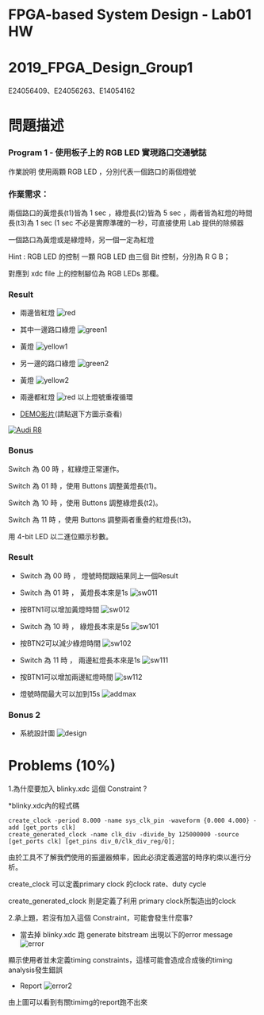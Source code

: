 # FPGA-based System Design - Lab01 HW
# 2019_FPGA_Design_Group1
E24056409、E24056263、E14054162

# 問題描述
### Program 1 - 使用板子上的 RGB LED 實現路口交通號誌
作業說明
使用兩顆 RGB LED ，分別代表一個路口的兩個燈號

### 作業需求：

兩個路口的黃燈長(t1)皆為 1 sec ，綠燈長(t2)皆為 5 sec ，兩者皆為紅燈的時間長(t3)為 1 sec (1 sec 不必是實際準確的一秒，可直接使用 Lab 提供的除頻器

一個路口為黃燈或是綠燈時，另一個一定為紅燈

Hint : RGB LED 的控制
一顆 RGB LED 由三個 Bit 控制，分別為 R G B；

對應到 xdc file 上的控制腳位為 RGB LEDs 那欄。

### Result
 * 兩邊皆紅燈
![red](image/1.jpg)
 * 其中一邊路口綠燈
![green1](image/2.jpg)
 * 黃燈
![yellow1](image/3.jpg)
 * 另一邊的路口綠燈
![green2](image/4.jpg)
 * 黃燈
![yellow2](image/5.jpg)
 * 兩邊都紅燈
![red](image/1.jpg)
以上燈號重複循環

* <a href="https://drive.google.com/open?id=1p1P1RFp4VyV7zHvPNFTI3BP-4wI_ZKF_" title="下载影片">DEMO影片</a>(請點選下方圖示查看)

 [![Audi R8](http://img.youtube.com/vi/J-8fqOlvvsQ/0.jpg)](https://www.youtube.com/embed/J-8fqOlvvsQ "Audi R8")

### Bonus 

Switch 為 00 時 ，紅綠燈正常運作。

Switch 為 01 時 ，使用 Buttons 調整黃燈長(t1)。

Switch 為 10 時 ，使用 Buttons 調整綠燈長(t2)。

Switch 為 11 時 ，使用 Buttons 調整兩者重疊的紅燈長(t3)。

用 4-bit LED 以二進位顯示秒數。

### Result
 * Switch 為 00 時 ， 燈號時間跟結果同上一個Result

 * Switch 為 01 時 ， 黃燈長本來是1s
![sw011](image/sw011.jpg)
 * 按BTN1可以增加黃燈時間
![sw012](image/sw012.jpg)
 * Switch 為 10 時 ， 綠燈長本來是5s
![sw101](image/sw101.jpg)
 * 按BTN2可以減少綠燈時間
![sw102](image/sw102.jpg)
 * Switch 為 11 時 ， 兩邊紅燈長本來是1s
![sw111](image/sw111.jpg)
 * 按BTN1可以增加兩邊紅燈時間
![sw112](image/sw112.jpg)
 * 燈號時間最大可以加到15s
![addmax](image/addmax.jpg)

### Bonus 2 
 * 系統設計圖 
![design](image/block_diagram.png)

# Problems (10%)
1.為什麼要加入 blinky.xdc 這個 Constraint ?
 
 *blinky.xdc內的程式碼
 
    create_clock -period 8.000 -name sys_clk_pin -waveform {0.000 4.000} -add [get_ports clk]
    create_generated_clock -name clk_div -divide_by 125000000 -source [get_ports clk] [get_pins div_0/clk_div_reg/Q];
    
    
由於工具不了解我們使用的振盪器頻率，因此必須定義適當的時序約束以進行分析。

create_clock 可以定義primary clock 的clock rate、duty cycle

create_generated_clock 則是定義了利用 primary clock所製造出的clock


2.承上題，若沒有加入這個 Constraint，可能會發生什麼事?
 * 當去掉 blinky.xdc 跑 generate bitstream 出現以下的error message
 ![error](image/error.PNG)
 
 顯示使用者並未定義timing constraints，這樣可能會造成合成後的timing analysis發生錯誤
 * Report
  ![error2](image/error2.PNG)
  
 由上圖可以看到有關timimg的report跑不出來
